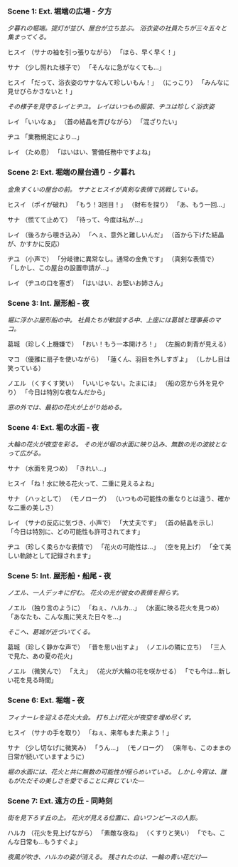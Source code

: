 ### Scene 1: Ext. 堀端の広場 - 夕方

*夕暮れの堀端。提灯が並び、屋台が立ち並ぶ。*
*浴衣姿の社員たちが三々五々と集まってくる。*

ヒスイ
（サナの袖を引っ張りながら）
「ほら、早く早く！」

サナ
（少し照れた様子で）
「そんなに急がなくても...」

ヒスイ
「だって、浴衣姿のサナなんて珍しいもん！」
（にっこり）
「みんなに見せびらかさないと！」

*その様子を見守るレイとヂユ。*
*レイはいつもの服装、ヂユは珍しく浴衣姿*

レイ
「いいなぁ」
（首の結晶を弄びながら）
「混ざりたい」

ヂユ
「業務規定により...」

レイ
（ため息）
「はいはい、警備任務中ですよね」

### Scene 2: Ext. 堀端の屋台通り - 夕暮れ

*金魚すくいの屋台の前。*
*サナとヒスイが真剣な表情で挑戦している。*

ヒスイ
（ポイが破れ）
「もう！3回目！」
（財布を探り）
「あ、もう一回...」

サナ
（慌てて止めて）
「待って、今度は私が...」

レイ
（後ろから覗き込み）
「へぇ、意外と難しいんだ」
（首から下げた結晶が、かすかに反応）

ヂユ
（小声で）
「分岐律に異常なし。通常の金魚です」
（真剣な表情で）
「しかし、この屋台の設置申請が...」

レイ
（ヂユの口を塞ぎ）
「はいはい、お堅いお姉さん」

### Scene 3: Int. 屋形船 - 夜

*堀に浮かぶ屋形船の中。*
*社員たちが歓談する中、上座には葛城と理事長のマコ。*

葛城
（珍しく上機嫌で）
「おい！もう一本開けろ！」
（左腕の刺青が見える）

マコ
（優雅に扇子を使いながら）
「蓮くん、羽目を外しすぎよ」
（しかし目は笑っている）

ノエル
（くすくす笑い）
「いいじゃない。たまには」
（船の窓から外を見やり）
「今日は特別な夜なんだから」

*窓の外では、最初の花火が上がり始める。*

### Scene 4: Ext. 堀の水面 - 夜

*大輪の花火が夜空を彩る。*
*その光が堀の水面に映り込み、無数の光の波紋となって広がる。*

サナ
（水面を見つめ）
「きれい...」

ヒスイ
「ね！水に映る花火って、二重に見えるよね」

サナ
（ハッとして）
（モノローグ）
（いつもの可能性の重なりとは違う、確かな二重の美しさ）

レイ
（サナの反応に気づき、小声で）
「大丈夫です」
（首の結晶を示し）
「今日は特別に、どの可能性も許可されてます」

ヂユ
（珍しく柔らかな表情で）
「花火の可能性は...」
（空を見上げ）
「全て美しい軌跡として記録されます」

### Scene 5: Int. 屋形船・船尾 - 夜

*ノエル、一人デッキに佇む。*
*花火の光が彼女の表情を照らす。*

ノエル
（独り言のように）
「ねぇ、ハルカ...」
（水面に映る花火を見つめ）
「あなたも、こんな風に笑えた日々を...」

*そこへ、葛城が近づいてくる。*

葛城
（珍しく静かな声で）
「昔を思い出すよ」
（ノエルの隣に立ち）
「三人で見た、あの夏の花火」

ノエル
（微笑んで）
「ええ」
（花火が大輪の花を咲かせる）
「でも今は...新しい花を見る時間」

### Scene 6: Ext. 堀端 - 夜

*フィナーレを迎える花火大会。*
*打ち上げ花火が夜空を埋め尽くす。*

ヒスイ
（サナの手を取り）
「ねぇ、来年もまた来よう！」

サナ
（少し切なげに微笑み）
「うん...」
（モノローグ）
（来年も、このままの日常が続いていますように）

*堀の水面には、花火と共に無数の可能性が揺らめいている。*
*しかし今宵は、誰もがただその美しさを愛でることに興じていた―*

### Scene 7: Ext. 遠方の丘 - 同時刻

*街を見下ろす丘の上。*
*花火が見える位置に、白いワンピースの人影。*

ハルカ
（花火を見上げながら）
「素敵な夜ね」
（くすりと笑い）
「でも、こんな日常も...もうすぐよ」

*夜風が吹き、ハルカの姿が消える。*
*残されたのは、一輪の青い花だけ―*